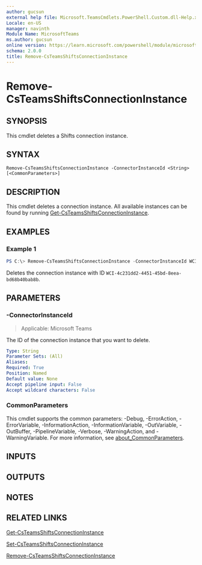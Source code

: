 ```yaml
---
author: gucsun
external help file: Microsoft.TeamsCmdlets.PowerShell.Custom.dll-Help.xml
Locale: en-US
manager: navinth
Module Name: MicrosoftTeams
ms.author: gucsun
online version: https://learn.microsoft.com/powershell/module/microsoftteams/remove-csteamsshiftsconnectioninstance
schema: 2.0.0
title: Remove-CsTeamsShiftsConnectionInstance
---
```


# Remove-CsTeamsShiftsConnectionInstance

## SYNOPSIS

This cmdlet deletes a Shifts connection instance.

## SYNTAX

```
Remove-CsTeamsShiftsConnectionInstance -ConnectorInstanceId <String> [<CommonParameters>]
```

## DESCRIPTION

This cmdlet deletes a connection instance. All available instances can be found by running [Get-CsTeamsShiftsConnectionInstance](https://learn.microsoft.com/powershell/module/microsoftteams/get-csteamsshiftsconnectioninstance).

## EXAMPLES

### Example 1
```powershell
PS C:\> Remove-CsTeamsShiftsConnectionInstance -ConnectorInstanceId WCI-4c231dd2-4451-45bd-8eea-bd68b40bab8b
```

Deletes the connection instance with ID `WCI-4c231dd2-4451-45bd-8eea-bd68b40bab8b`.

## PARAMETERS

### -ConnectorInstanceId

> Applicable: Microsoft Teams

The ID of the connection instance that you want to delete.

```yaml
Type: String
Parameter Sets: (All)
Aliases:
Required: True
Position: Named
Default value: None
Accept pipeline input: False
Accept wildcard characters: False
```

### CommonParameters
This cmdlet supports the common parameters: -Debug, -ErrorAction, -ErrorVariable, -InformationAction, -InformationVariable, -OutVariable, -OutBuffer, -PipelineVariable, -Verbose, -WarningAction, and -WarningVariable. For more information, see [about_CommonParameters](https://go.microsoft.com/fwlink/?LinkID=113216).

## INPUTS

## OUTPUTS

## NOTES

## RELATED LINKS

[Get-CsTeamsShiftsConnectionInstance](https://learn.microsoft.com/powershell/module/microsoftteams/get-csteamsshiftsconnectioninstance)

[Set-CsTeamsShiftsConnectionInstance](https://learn.microsoft.com/powershell/module/microsoftteams/set-csteamsshiftsconnectioninstance)

[Remove-CsTeamsShiftsConnectionInstance](https://learn.microsoft.com/powershell/module/microsoftteams/remove-csteamsshiftsconnectioninstance)

